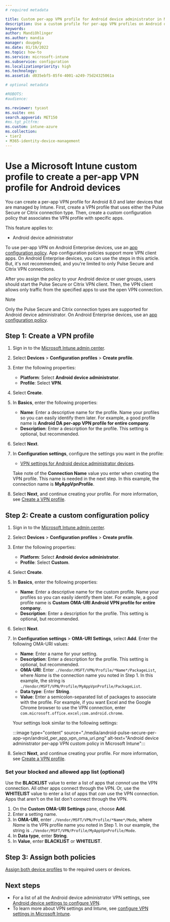 ```yaml
---
# required metadata

title: Custom per-app VPN profile for Android device administrator in Microsoft Intune
description: Use a custom profile for per-app VPN profiles on Android device administrator with the Pulse Secure or Citrix VPN connection types in Microsoft Intune.
keywords:
author: MandiOhlinger
ms.author: mandia
manager: dougeby
ms.date: 01/19/2022
ms.topic: how-to
ms.service: microsoft-intune
ms.subservice: configuration
ms.localizationpriority: high
ms.technology:
ms.assetid: d035ebf5-85f4-4001-a249-75d24325061a

# optional metadata

#ROBOTS:
#audience:

ms.reviewer: tycast
ms.suite: ems
search.appverid: MET150
#ms.tgt_pltfrm:
ms.custom: intune-azure
ms.collection:
- tier2
- M365-identity-device-management
---
```


# Use a Microsoft Intune custom profile to create a per-app VPN profile for Android devices

You can create a per-app VPN profile for Android 8.0 and later devices that are managed by Intune. First, create a VPN profile that uses either the Pulse Secure or Citrix connection type. Then, create a custom configuration policy that associates the VPN profile with specific apps.

This feature applies to:

- Android device administrator

To use per-app VPN on Android Enterprise devices, use an [app configuration policy](../apps/app-configuration-vpn-ae.md). App configuration policies support more VPN client apps. On Android Enterprise devices, you can use the steps in this article. But, it's not recommended, and you're limited to only Pulse Secure and Citrix VPN connections.

After you assign the policy to your Android device or user groups, users should start the Pulse Secure or Citrix VPN client. Then, the VPN client allows only traffic from the specified apps to use the open VPN connection.

> [!NOTE]
>
> Only the Pulse Secure and Citrix connection types are supported for Android device administrator. On Android Enterprise devices, use an [app configuration policy](../apps/app-configuration-vpn-ae.md).

## Step 1: Create a VPN profile

1. Sign in to the [Microsoft Intune admin center](https://go.microsoft.com/fwlink/?linkid=2109431).
2. Select **Devices** > **Configuration profiles** > **Create profile**.
3. Enter the following properties:

    - **Platform**: Select **Android device administrator**.
    - **Profile**: Select **VPN**.

4. Select **Create**.
5. In **Basics**, enter the following properties:

    - **Name**: Enter a descriptive name for the profile. Name your profiles so you can easily identify them later. For example, a good profile name is **Android DA per-app VPN profile for entire company**.
    - **Description**: Enter a description for the profile. This setting is optional, but recommended.

6. Select **Next**.
7. In **Configuration settings**, configure the settings you want in the profile:

    - [VPN settings for Android device administrator devices](vpn-settings-android.md).

    Take note of the **Connection Name** value you enter when creating the VPN profile. This name is needed in the next step. In this example, the connection name is **MyAppVpnProfile**.

8. Select **Next**, and continue creating your profile. For more information, see [Create a VPN profile](vpn-settings-configure.md#step-2---create-the-profile).

## Step 2: Create a custom configuration policy

1. Sign in to the [Microsoft Intune admin center](https://go.microsoft.com/fwlink/?linkid=2109431).
2. Select **Devices** > **Configuration profiles** > **Create profile**.
3. Enter the following properties:

    - **Platform**: Select **Android device administrator**.
    - **Profile**: Select **Custom**.

4. Select **Create**.
5. In **Basics**, enter the following properties:

    - **Name**: Enter a descriptive name for the custom profile. Name your profiles so you can easily identify them later. For example, a good profile name is **Custom OMA-URI Android VPN profile for entire company**.
    - **Description**: Enter a description for the profile. This setting is optional, but recommended.

6. Select **Next**.

7. In **Configuration settings** > **OMA-URI Settings**, select **Add**. Enter the following OMA-URI values:

    - **Name**: Enter a name for your setting.
    - **Description**: Enter a description for the profile. This setting is optional, but recommended.
    - **OMA-URI**: Enter `./Vendor/MSFT/VPN/Profile/*Name*/PackageList`, where *Name* is the connection name you noted in Step 1. In this example, the string is `./Vendor/MSFT/VPN/Profile/MyAppVpnProfile/PackageList`.
    - **Data type**: Enter **String**.
    - **Value**: Enter a semicolon-separated list of packages to associate with the profile. For example, if you want Excel and the Google Chrome browser to use the VPN connection, enter `com.microsoft.office.excel;com.android.chrome`.

    Your settings look similar to the following settings:

    :::image type="content" source="./media/android-pulse-secure-per-app-vpn/android_per_app_vpn_oma_uri.png" alt-text="Android device administrator per-app VPN custom policy in Microsoft Intune":::

8. Select **Next**, and continue creating your profile. For more information, see [Create a VPN profile](vpn-settings-configure.md#step-2---create-the-profile).

### Set your blocked and allowed app list (optional)

Use the **BLACKLIST** value to enter a list of apps that *cannot* use the VPN connection. All other apps connect through the VPN. Or, use the **WHITELIST** value to enter a list of apps that *can* use the VPN connection. Apps that aren't on the list don't connect through the VPN.

1. On the **Custom OMA-URI Settings** pane, choose **Add**.
2. Enter a setting name.
3. In **OMA-URI**, enter `./Vendor/MSFT/VPN/Profile/*Name*/Mode`, where *Name* is the VPN profile name you noted in Step 1. In our example, the string is `./Vendor/MSFT/VPN/Profile/MyAppVpnProfile/Mode`.
4. In **Data type**, enter **String**.
5. In **Value**, enter **BLACKLIST** or **WHITELIST**.

## Step 3: Assign both policies

[Assign both device profiles](device-profile-assign.md) to the required users or devices.

## Next steps

- For a list of all the Android device administrator VPN settings, see [Android device settings to configure VPN](vpn-settings-android.md).
- To learn more about VPN settings and Intune, see [configure VPN settings in Microsoft Intune](vpn-settings-configure.md).
